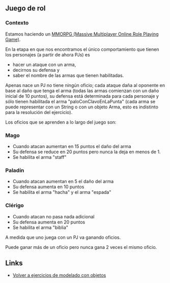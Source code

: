 ## Juego de rol

### Contexto

Estamos haciendo un [MMORPG (Massive Multiplayer Online Role Playing Game)](http://en.wikipedia.org/wiki/Massively_multiplayer_online_role-playing_game).

En la etapa en que nos encontramos el único comportamiento que tienen los personajes (a partir de ahora PJs) es

- hacer un ataque con un arma,
- decirnos su defensa y
- saber el nombre de las armas que tienen habilitadas.

Apenas nace un PJ no tiene ningún oficio; cada ataque daña al oponente en base al daño que tenga el arma (todas las armas comienzan con un daño inicial de 10 puntos), su defensa está determinada para cada personaje y sólo tienen habilitada el arma "paloConClavoEnLaPunta" (cada arma se puede representar con un String o con un objeto Arma, esto es indistinto para la resolución del ejercicio).

Los oficios que se aprenden a lo largo del juego son:

### Mago

- Cuando atacan aumentan en 15 puntos el daño del arma
- Su defensa se reduce en 20 puntos pero nunca la deja en menos de 1.
- Se habilita el arma "staff"

### Paladín

- Cuando atacan aumentan en 5 el daño del arma
- Su defensa aumenta en 10 puntos
- Se habilita el arma "hacha" y el arma "espada"

### Clérigo

- Cuando atacan no pasa nada adicional
- Su defensa aumenta en 20 puntos
- Se habilita el arma "biblia"

A medida que uno juega con un PJ va ganando oficios.

Puede ganar más de un oficio pero nunca gana 2 veces el mismo oficio.

## Links

- [Volver a ejercicios de modelado con objetos](index.md)
